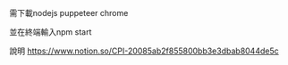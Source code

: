 需下載nodejs puppeteer chrome 

並在終端輸入npm start

說明
https://www.notion.so/CPI-20085ab2f855800bb3e3dbab8044de5c
